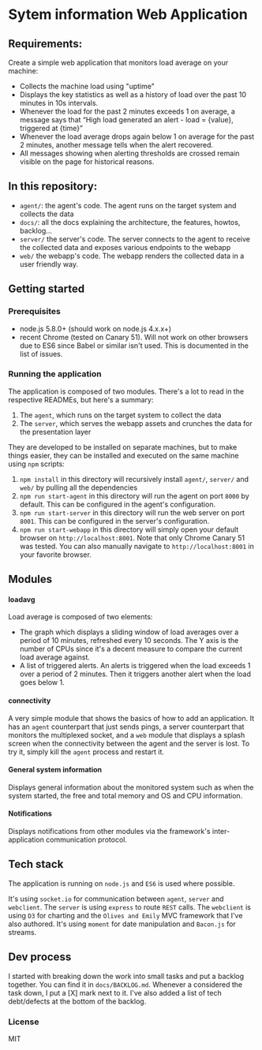 # Sytem information Web Application

## Requirements:

Create a simple web application that monitors load average on your machine:

- Collects the machine load using "uptime"
- Displays the key statistics as well as a history of load over the past 10 minutes in 10s intervals. 
- Whenever the load for the past 2 minutes exceeds 1 on average, a message says that “High load generated an alert - load = {value}, triggered at {time}”
- Whenever the load average drops again below 1 on average for the past 2 minutes, another message tells when the alert recovered.
- All messages showing when alerting thresholds are crossed remain visible on the page for historical reasons.

## In this repository:

- `agent/`: the agent's code. The agent runs on the target system and collects the data
- `docs/`: all the docs explaining the architecture, the features, howtos, backlog...
- `server/` the server's code. The server connects to the agent to receive the collected data and exposes various endpoints to the webapp
- `web/` the webapp's code. The webapp renders the collected data in a user friendly way.

## Getting started

### Prerequisites

- node.js 5.8.0+ (should work on node.js 4.x.x+)
- recent Chrome (tested on Canary 51). Will not work on other browsers due to ES6 since Babel or similar isn't used. This is documented in the list of issues.

### Running the application

The application is composed of two modules. There's a lot to read in the respective READMEs, but here's a summary:

1. The `agent`, which runs on the target system to collect the data
2. The `server`, which serves the webapp assets and crunches the data for the presentation layer

They are developed to be installed on separate machines, but to make things easier, they can be installed and executed on the same machine using `npm` scripts:

1. `npm install` in this directory will recursively install `agent/`, `server/` and `web/` by pulling all the dependencies
2. `npm run start-agent` in this directory will run the agent on port `8000` by default. This can be configured in the agent's configuration.
3. `npm run start-server` in this directory will run the web server on port `8001`. This can be configured in the server's configuration.
4. `npm run start-webapp` in this directory will simply open your default browser on `http://localhost:8001`. Note that only Chrome Canary 51 was tested.
 You can also manually navigate to `http://localhost:8001` in your favorite browser.

## Modules

#### loadavg

Load average is composed of two elements:
 - The graph which displays a sliding window of load averages over a period of 10 minutes, refreshed every 10 seconds. The Y axis is the number of CPUs since it's a decent
 measure to compare the current load average against.
 - A list of triggered alerts. An alerts is triggered when the load exceeds 1 over a period of 2 minutes. Then it triggers another alert when the load goes below 1.

#### connectivity

A very simple module that shows the basics of how to add an application. It has an `agent` counterpart that just sends pings,
a server counterpart that monitors the multiplexed socket, and a `web` module that displays a splash screen when the connectivity
between the agent and the server is lost. To try it, simply kill the `agent` process and restart it.

#### General system information

Displays general information about the monitored system such as when the system started, the free and total memory and OS and CPU information.

#### Notifications

Displays notifications from other modules via the framework's inter-application communication protocol.

## Tech stack

The application is running on `node.js` and `ES6` is used where possible.

It's using `socket.io` for communication between `agent`, `server` and `webclient`.
The `server` is using `express` to route `REST` calls.
The `webclient` is using `D3` for charting and the `Olives and Emily` MVC framework that I've also authored.
It's using `moment` for date manipulation and `Bacon.js` for streams.

## Dev process

I started with breaking down the work into small tasks and put a backlog together. You can find it in `docs/BACKLOG.md`.
Whenever a considered the task down, I put a [X] mark next to it. I've also added a list of tech debt/defects at the bottom of the backlog.

### License

MIT
